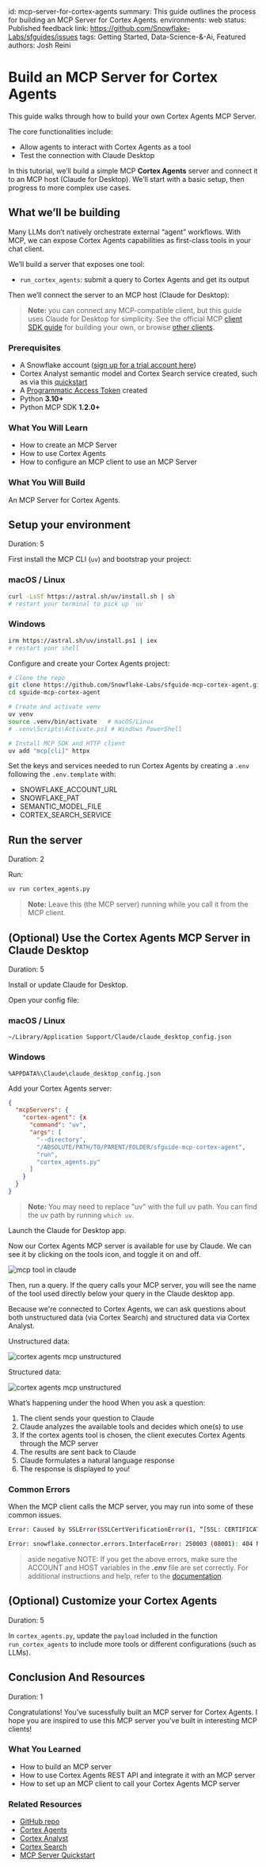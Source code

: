 id: mcp-server-for-cortex-agents
summary: This guide outlines the process for building an MCP Server for Cortex Agents.
environments: web
status: Published
feedback link: <https://github.com/Snowflake-Labs/sfguides/issues>
tags: Getting Started, Data-Science-&-Ai, Featured
authors: Josh Reini

# Build an MCP Server for Cortex Agents
<!-- ------------------------ -->

This guide walks through how to build your own Cortex Agents MCP Server.

The core functionalities include:

- Allow agents to interact with Cortex Agents as a tool
- Test the connection with Claude Desktop

In this tutorial, we’ll build a simple MCP **Cortex Agents** server and connect it to an MCP host (Claude for Desktop). We’ll start with a basic setup, then progress to more complex use cases.

## What we’ll be building

Many LLMs don’t natively orchestrate external “agent” workflows. With MCP, we can expose Cortex Agents capabilities as first-class tools in your chat client.

We’ll build a server that exposes one tool:

- `run_cortex_agents`: submit a query to Cortex Agents and get its output  

Then we’ll connect the server to an MCP host (Claude for Desktop):

> **Note:** you can connect any MCP-compatible client, but this guide uses Claude for Desktop for simplicity. See the official MCP [client SDK guide](https://modelcontextprotocol.io/quickstart/client) for building your own, or browse [other clients](https://modelcontextprotocol.io/clients).

### Prerequisites

* A Snowflake account ([sign up for a trial account here](https://signup.snowflake.com/))
* Cortex Analyst semantic model and Cortex Search service created, such as via this [quickstart](https://quickstarts.snowflake.com/guide/getting_started_with_cortex_agents/index.html#0)
* A [Programmatic Access Token](https://docs.snowflake.com/en/user-guide/programmatic-access-tokens) created
* Python **3.10+**  
* Python MCP SDK **1.2.0+**  

### What You Will Learn

* How to create an MCP Server
* How to use Cortex Agents
* How to configure an MCP client to use an MCP Server

### What You Will Build

An MCP Server for Cortex Agents.

## Setup your environment
<!-- ------------------------ -->

Duration: 5

First install the MCP CLI (`uv`) and bootstrap your project:

### macOS / Linux

```bash
curl -LsSf https://astral.sh/uv/install.sh | sh
# restart your terminal to pick up `uv`
```

### Windows

```bash
irm https://astral.sh/uv/install.ps1 | iex
# restart your shell
```

Configure and create your Cortex Agents project:

```bash
# Clone the repo
git clone https://github.com/Snowflake-Labs/sfguide-mcp-cortex-agent.git
cd sguide-mcp-cortex-agent

# Create and activate venv
uv venv
source .venv/bin/activate   # macOS/Linux
# .venv\Scripts\Activate.ps1 # Windows PowerShell

# Install MCP SDK and HTTP client
uv add "mcp[cli]" httpx
```

Set the keys and services needed to run Cortex Agents by creating a `.env` following the `.env.template` with:

* SNOWFLAKE_ACCOUNT_URL
* SNOWFLAKE_PAT
* SEMANTIC_MODEL_FILE
* CORTEX_SEARCH_SERVICE

## Run the server
<!-- ------------------------ -->

Duration: 2

Run:

```bash
uv run cortex_agents.py
```

> **Note:** Leave this (the MCP server) running while you call it from the MCP client.

## (Optional) Use the Cortex Agents MCP Server in Claude Desktop
<!-- ------------------------ -->

Duration: 5

Install or update Claude for Desktop.

Open your config file:

### macOS / Linux

```
~/Library/Application Support/Claude/claude_desktop_config.json
```

### Windows

```
%APPDATA%\Claude\claude_desktop_config.json
```

Add your Cortex Agents server:

```json
{
  "mcpServers": {
    "cortex-agent": {x
      "command": "uv",
      "args": [
        "--directory",
        "/ABSOLUTE/PATH/TO/PARENT/FOLDER/sfguide-mcp-cortex-agent",
        "run",
        "cortex_agents.py"
      ]
    }
  }
}
```

> **Note:** You may need to replace "uv" with the full uv path. You can find the uv path by running `which uv`.

Launch the Claude for Desktop app.

Now our Cortex Agents MCP server is available for use by Claude. We can see it by clicking on the tools icon, and toggle it on and off.

![mcp tool in claude](./images/cortex_agents_mcp_tool.png)

Then, run a query. If the query calls your MCP server, you will see the name of the tool used directly below your query in the Claude desktop app.

Because we're connected to Cortex Agents, we can ask questions about both unstructured data (via Cortex Search) and structured data via Cortex Analyst.

Unstructured data:

![cortex agents mcp unstructured](./images/mcp_cortex_agents_unstructured.gif)

Structured data:

![cortex agents mcp unstructured](./images/mcp_cortex_agents_structured.gif)

What’s happening under the hood
When you ask a question:

1. The client sends your question to Claude
2. Claude analyzes the available tools and decides which one(s) to use
3. If the cortex agents tool is chosen, the client executes Cortex Agents through the MCP server
4. The results are sent back to Claude
5. Claude formulates a natural language response
6. The response is displayed to you!

### Common Errors

When the MCP client calls the MCP server, you may run into some of these common issues.

```bash
Error: Caused by SSLError(SSLCertVerificationError(1, “[SSL: CERTIFICATE_VERIFY_FAILED] certificate verify failed: Hostname mismatch, certificate is not valid...
```

```bash
Error: snowflake.connector.errors.InterfaceError: 250003 (08001): 404 Not Found: post https://xxxxx.snowflakecomputing.com:443/session/v1/login-request?request_id=b4e367d4-d8ac-48d3-8e44-96f42defa9c5&request_guid=4f63e07c-e42c-43b8-8f79-f6c577ee0d0e
```

> aside negative
> NOTE: If you get the above errors, make sure the ACCOUNT and HOST variables in the **_.env_** file are set correctly. For additional instructions and help, refer to the [documentation](https://docs.snowflake.com/en/user-guide/admin-account-identifier).

## (Optional) Customize your Cortex Agents
<!-- ------------------------ -->

Duration: 5

In `cortex_agents.py`, update the `payload` included in the function `run_cortex_agents` to include more tools or different configurations (such as LLMs).



## Conclusion And Resources
<!-- ------------------------ -->

Duration: 1

Congratulations! You've sucessfully built an MCP server for Cortex Agents. I hope you are inspired to use this MCP server you've built in interesting MCP clients!

### What You Learned

* How to build an MCP server
* How to use Cortex Agents REST API and integrate it with an MCP server
* How to set up an MCP client to call your Cortex Agents MCP server

### Related Resources

  * [GitHub repo](https://github.com/Snowflake-Labs/sfguide-mcp-cortex-agents)
  * [Cortex Agents](https://docs.snowflake.com/en/user-guide/snowflake-cortex/cortex-agents)
  * [Cortex Analyst](https://docs.snowflake.com/en/user-guide/snowflake-cortex/cortex-analyst)
  * [Cortex Search](https://docs.snowflake.com/en/user-guide/snowflake-cortex/cortex-search/cortex-search-overview)
  * [MCP Server Quickstart](https://modelcontextprotocol.io/quickstart/server)

